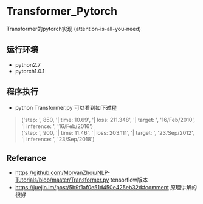 # Transformer_Pytorch
Transformer的pytorch实现 (attention-is-all-you-need)

## 运行环境
- python2.7
- pytorch1.0.1


## 程序执行
- python Transformer.py 可以看到如下过程
> ('step: ', 850, '| time: 10.69', '| loss: 211.348', '| target: ', '16/Feb/2010<EOS>', '| inference: ', '16/Feb/2016<EOS>')  
('step: ', 900, '| time: 11.46', '| loss: 203.111', '| target: ', '23/Sep/2012<EOS>', '| inference: ', '23/Sep/2018<EOS>')


Referance
- 
- https://github.com/MorvanZhou/NLP-Tutorials/blob/master/Transformer.py tensorflow版本
- https://juejin.im/post/5b9f1af0e51d450e425eb32d#comment 原理讲解的很好

